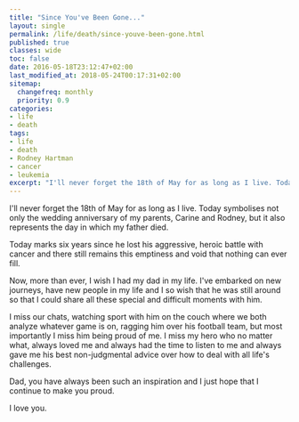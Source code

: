 ```yaml
---
title: "Since You've Been Gone..."
layout: single
permalink: /life/death/since-youve-been-gone.html
published: true
classes: wide
toc: false
date: 2016-05-18T23:12:47+02:00
last_modified_at: 2018-05-24T00:17:31+02:00
sitemap: 
  changefreq: monthly
  priority: 0.9
categories:
- life
- death
tags:
- life
- death
- Rodney Hartman
- cancer
- leukemia
excerpt: "I'll never forget the 18th of May for as long as I live. Today symbolises not only the wedding anniversary of my parents, Carine and Rodney, but it also represents the day in which my father died."
---
```

I'll never forget the 18th of May for as long as I live. Today symbolises not only the wedding anniversary of my parents, Carine and Rodney, but it also represents the day in which my father died.

Today marks six years since he lost his aggressive, heroic battle with cancer and there still remains this emptiness and void that nothing can ever fill.

Now, more than ever, I wish I had my dad in my life. I've embarked on new journeys, have new people in my life and I so wish that he was still around so that I could share all these special and difficult moments with him.

I miss our chats, watching sport with him on the couch where we both analyze whatever game is on, ragging him over his football team, but most importantly I miss him being proud of me. I miss my hero who no matter what, always loved me and always had the time to listen to me and always gave me his best non-judgmental advice over how to deal with all life's challenges.

Dad, you have always been such an inspiration and I just hope that I continue to make you proud.

I love you.
